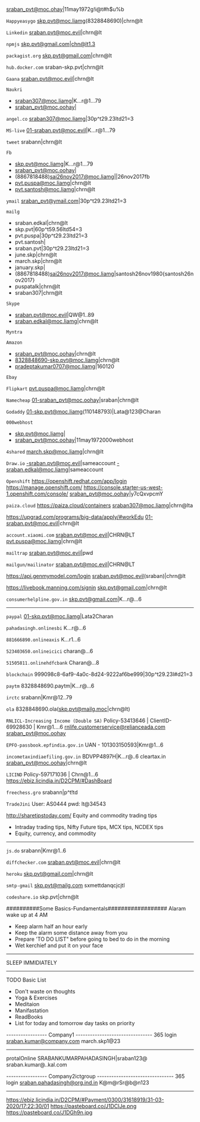 sraban_pvt@moc.ohay|11may1972g!i@t#h$u%b

`Happyeasygo`
skp.pvt@moc.liamg(8328848690)|chrn@lt

`Linkedin`
sraban.pvt@moc.evil|chrn@lt

`npmjs`
skp.pvt@gmail.com|chn@lt1.3

`packagist.org`
skp.pvt@gmail.com|chrn@lt

`hub.docker.com`
sraban-skp.pvt|chrn@lt

`Gaana`
sraban.pvt@moc.evil|chrn@lt

`Naukri`
- sraban307@moc.liamg|K...r@1...79
- sraban_pvt@moc.oohay|

`angel.co`
sraban307@moc.liamg|30p^t29.23ltd21=3

`MS-live`
01-sraban.pvt@moc.evil|K...r@1...79

`tweet`
srabann|chrn@lt

`Fb`
- skp.pvt@moc.liamg|K...r@1...79
- sraban_pvt@moc.oohay|
- (8867818488)sai26nov2017@moc.liamg||26nov2017fb
- pvt.puspa@moc.liamg|chrn@lt
- pvt.santosh@moc.liamg|chrn@lt

`ymail`
sraban_pvt@ymail.com|30p^t29.23ltd21=3

`mailg`
- sraban.edkal|chrn@lt
- skp.pvt|60p^t59.56ltd54=3
- pvt.puspa|30p^t29.23ltd21=3
- pvt.santosh|
- sraban.pvt|30p^t29.23ltd21=3
- june.skp|chrn@lt
- march.skp|chrn@lt
- january.skp|
- (8867818488)sai26nov2017@moc.liamg|santosh26nov1980{santosh26nov2017}
- puspatalk|chrn@lt
- sraban307|chrn@lt


`Skype`
- sraban.pvt@moc.evil|QW@1..89
- sraban.edkal@moc.liamg|chrn@lt

`Myntra`

`Amazon`
- sraban_pvt@moc.oohay|chrn@lt
- 8328848690-skp.pvt@moc.liamg|chrn@lt
- pradeptakumar0707@moc.liamg|160120

`Ebay`

`Flipkart`
pvt.puspa@moc.liamg|chrn@lt

`Namecheap`
01-sraban_pvt@moc.oohay|sraban|chrn@lt

`Godaddy`
01-skp.pvt@moc.liamg(110148793)|Lata@123@Charan


`000webhost`
- skp.pvt@moc.liamg|
- sraban_pvt@moc.oohay|11may1972000webhost

`4shared`
march.skp@moc.liamg|chrn@lt

`Draw.io`
-sraban.pvt@moc.evil|sameaccount
-sraban.edkal@moc.liamg|sameaccount

`Openshift`
https://openshift.redhat.com/app/login
https://manage.openshift.com/
https://console.starter-us-west-1.openshift.com/console/
sraban_pvt@moc.oohay|y7cQxvpcmY

`paiza.cloud`
https://paiza.cloud/containers
sraban307@moc.liamg|chrn@lta

https://upgrad.com/programs/big-data/apply/#workEdu
01-sraban.pvt@moc.evil|chrn@lt

`account.xiaomi.com`
sraban.pvt@moc.evil|CHRN@LT
pvt.puspa@moc.liamg|chrn@lt

`mailtrap`
sraban.pvt@moc.evil|pwd

`mailgun/mailinator`
sraban.pvt@moc.evil|CHRN@LT

https://api.genmymodel.com/login
sraban.pvt@moc.evil(sraban)|chrn@lt

https://livebook.manning.com/signin
skp.pvt@gmail.com|chrn@lt

`consumerhelpline.gov.in`
skp.pvt@gmail.com|K...r@...6

--------------------------------------------------------------

`paypal`
01-skp.pvt@moc.liamg|Lata2Charan

`pahadasingh.onlinesbi`
K...r@...6

`881666890.onlineaxis`
K...r1...6

`523403650.onlineicici`
charan@...6

`51505811.onlinehdfcbank`
Charan@...8

`blockchain`
999098c8-6af9-4a0c-8d24-9222af6be999|30p^t29.23l#d21=3

`paytm`
8328848690.paytm|K...r@...6

`irctc`
srabann|Kmr@12..79

`ola`
8328848690.ola(skp.pvt@mailg.moc|chrn@lt)

`RNLICL-Increasing Income (Double SA)`
Policy-53413646 | ClientID-69928630 | Kmr@1....6
rnlife.customerservice@relianceada.com
sraban_pvt@moc.oohay

`EPFO-passbook.epfindia.gov.in`
UAN - 101303150593|Kmr@1...6

`incometaxindiaefiling.gov.in`
BDVPP4897H|K...r@..6
cleartax.in
sraban_pvt@moc.oohay|chrn@lt

`LICIND`
Policy-597171036 | Chrn@1...6
https://ebiz.licindia.in/D2CPM/#DashBoard

`freechess.gro`
srabann|p^t!td

`TradeJini`
User: AS0444
pwd: lt@34543

http://sharetipstoday.com/
Equity and commodity trading tips
- Intraday trading tips, Nifty Future tips, MCX tips, NCDEX tips
- Equity, currency, and commodity

-------------------------------------------------------------
`js.do`
srabann|Kmr@1..6

`diffchecker.com`
sraban.pvt@moc.evil|chrn@lt

`heroku`
skp.pvt@gmail.com|chrn@lt

`smtp-gmail`
skp.pvt@mailg.com
sxmettdanqcjcjtl

`codeshare.io`
skp.pvt|chrn@lt

##########Some Basics-Fundamentals##################
Alaram wake up at 4 AM
- Keep alarm half an hour early
- Keep the alarm some distance away from you
- Prepare 'TO DO LIST" before going to bed to do in the morning
- Wet kerchief and put it on your face
----------------------------------------------------
SLEEP IMMIDIATELY


----------------------------------------------------
TODO Basic List
 - Don't waste on thoughts
 - Yoga & Exercises
 - Meditaion
 - Manifastation
 - ReadBooks
 - List for today and tomorrow day tasks on priority


----------------- Company1 --------------------------------
365 login
sraban.kumar@company.com
march.skp1@23

***
protalOnline
SRABANKUMARPAHADASINGH|sraban123@
sraban.kumar@..kal.com

----------------- Company2ictgroup --------------------------------
365 login
sraban.pahadasingh@org.ind.in
K@m@rSr@b@n123


-------------------------------------------------------------------
https://ebiz.licindia.in/D2CPM/#Payment/0300/31618919/31-03-2020/17:22:30/01
https://pasteboard.co/J1DCIJe.png
https://pasteboard.co/J1DGh9n.jpg